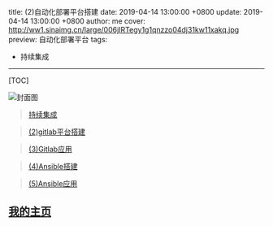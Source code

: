 title:  (2)自动化部署平台搭建
date: 2019-04-14 13:00:00 +0800
update: 2019-04-14 13:00:00 +0800
author: me
cover: http://ww1.sinaimg.cn/large/006jIRTegy1g1qnzzo04dj31kw11xakq.jpg
preview:  自动化部署平台
tags:

  -  持续集成

---



[TOC]

![封面图]()

> [持续集成](https://suveng.github.io/blog/tag/%E6%8C%81%E7%BB%AD%E9%9B%86%E6%88%90/index.html)



> [(2)gitlab平台搭建](<https://suveng.github.io/blog/20190401/suveng.html>)



> [(3)Gitlab应用](https://suveng.github.io/blog/20190413/suveng.html)



> [(4)Ansible搭建](https://suveng.github.io/blog/20190416/suveng.html)



> [(5)Ansible应用](https://suveng.github.io/blog/20190417/suveng.html)

## [我的主页](https://suveng.github.io/blog/)




